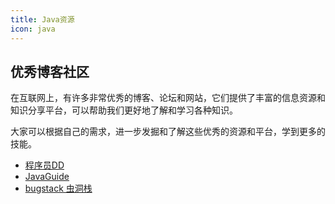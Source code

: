 ```yaml
---
title: Java资源
icon: java
---
```


## 优秀博客社区
在互联网上，有许多非常优秀的博客、论坛和网站，它们提供了丰富的信息资源和知识分享平台，可以帮助我们更好地了解和学习各种知识。

大家可以根据自己的需求，进一步发掘和了解这些优秀的资源和平台，学到更多的技能。

* [程序员DD](https://blog.didispace.com)
* [JavaGuide](https://javaguide.cn)
* [bugstack 虫洞栈](https://bugstack.cn/)